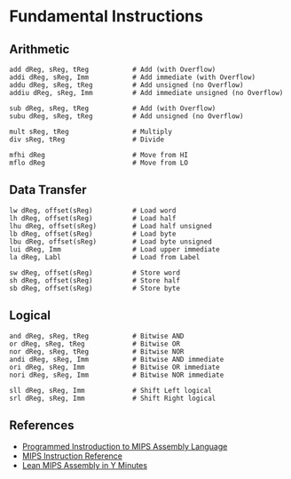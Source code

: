 # Fundamental Instructions
## Arithmetic
```
add dReg, sReg, tReg           # Add (with Overflow)
addi dReg, sReg, Imm           # Add immediate (with Overflow)
addu dReg, sReg, tReg          # Add unsigned (no Overflow)
addiu dReg, sReg, Imm          # Add immediate unsigned (no Overflow)

sub dReg, sReg, tReg           # Add (with Overflow)
subu dReg, sReg, tReg          # Add unsigned (no Overflow)

mult sReg, tReg                # Multiply
div sReg, tReg                 # Divide

mfhi dReg                      # Move from HI
mflo dReg                      # Move from LO

```
## Data Transfer
```
lw dReg, offset(sReg)          # Load word
lh dReg, offset(sReg)          # Load half
lhu dReg, offset(sReg)         # Load half unsigned
lb dReg, offset(sReg)          # Load byte
lbu dReg, offset(sReg)         # Load byte unsigned
lui dReg, Imm                  # Load upper immediate
la dReg, Labl                  # Load from Label

sw dReg, offset(sReg)          # Store word
sh dReg, offset(sReg)          # Store half
sb dReg, offset(sReg)          # Store byte
```
## Logical
```
and dReg, sReg, tReg           # Bitwise AND
or dReg, sReg, tReg            # Bitwise OR
nor dReg, sReg, tReg           # Bitwise NOR
andi dReg, sReg, Imm           # Bitwise AND immediate
ori dReg, sReg, Imm            # Bitwise OR immediate
nori dReg, sReg, Imm           # Bitwise NOR immediate

sll dReg, sReg, Imm            # Shift Left logical
srl dReg, sReg, Imm            # Shift Right logical
```


## References
* [Programmed Instroduction to MIPS Assembly Language](https://chortle.ccsu.edu/AssemblyTutorial/)
* [MIPS Instruction Reference](http://www.mrc.uidaho.edu/mrc/people/jff/digital/MIPSir.html)
* [Lean MIPS Assembly in Y Minutes](https://learnxinyminutes.com/docs/mips/)
